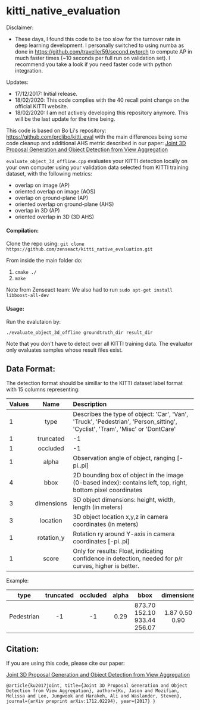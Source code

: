 # kitti_native_evaluation

Disclaimer:
- These days, I found this code to be too slow for the turnover rate in deep learning development. I personally switched to using numba as done in https://github.com/traveller59/second.pytorch to compute AP in much faster times (~10 seconds per full run on validation set). I recommend you take a look if you need faster code with python integration.

Updates:
- 17/12/2017: Initial release.
- 18/02/2020: This code complies with the 40 recall point change on the official KITTI website.
- 18/02/2020: I am not actively developing this repository anymore. This will be the last update for the time being.

This code is based on Bo Li's repository: https://github.com/prclibo/kitti_eval with the main differences being some code cleanup and
 additional AHS metric described in our paper: [Joint 3D Proposal Generation and Object Detection from View Aggregation
                                               ](https://arxiv.org/abs/1712.02294)

`evaluate_object_3d_offline.cpp` evaluates your KITTI detection locally on 
your own computer using your validation data selected from KITTI training dataset, with the following metrics:

- overlap on image (AP)
- oriented overlap on image (AOS)
- overlap on ground-plane (AP)
- oriented overlap on ground-plane (AHS)
- overlap in 3D (AP)
- oriented overlap in 3D (3D AHS)

#### Compilation:
Clone the repo using: 
`git clone https://github.com/zenseact/kitti_native_evaluation.git`

From inside the main folder do:
1. `cmake ./`
2. `make`


Note from Zenseact team:
We also had to run 
`sudo apt-get install libboost-all-dev`

#### Usage:
Run the evalutaion by:

    ./evaluate_object_3d_offline groundtruth_dir result_dir
    
Note that you don't have to detect over all KITTI training data. The evaluator only evaluates samples whose result files exist.

## Data Format:
The detection format should be simillar to the KITTI dataset label format with 15 columns representing:

| Values        | Name           | Description  |
| ------------- |:-------------:|:-----|
| 1 |type| Describes the type of object: 'Car', 'Van', 'Truck', 'Pedestrian', 'Person_sitting', 'Cyclist', 'Tram', 'Misc' or 'DontCare'|
| 1 |truncated| -1|
| 1 |occluded| -1|
| 1 |alpha| Observation angle of object, ranging [-pi..pi]|
| 4 | bbox | 2D bounding box of object in the image (0-based index): contains left, top, right, bottom pixel coordinates|
| 3 | dimensions | 3D object dimensions: height, width, length (in meters)|
| 3 | location | 3D object location x,y,z in camera coordinates (in meters)|
| 1 | rotation_y | Rotation ry around Y-axis in camera coordinates [-pi..pi]|
| 1 | score | Only for results: Float, indicating confidence in detection, needed for p/r curves, higher is better.|
 
Example:

| type |truncated| occluded| alpha| bbox | dimensions | location | rotation_y| score|
| ---- |:----:|:----:|:----:|:----:| :----:| :----:|:----:|----:|
|Pedestrian| -1 |-1 |0.29| 873.70 152.10 933.44 256.07| 1.87 0.50 0.90| 5.42 1.50 13.43| 0.67| 0.99|

## Citation:
If you are using this code, please cite our paper:

[Joint 3D Proposal Generation and Object Detection from View Aggregation
](https://arxiv.org/abs/1712.02294)


`@article{ku2017joint,
  title={Joint 3D Proposal Generation and Object Detection from View Aggregation},
  author={Ku, Jason and Mozifian, Melissa and Lee, Jungwook and Harakeh, Ali and Waslander, Steven},
  journal={arXiv preprint arXiv:1712.02294},
  year={2017}
}`
